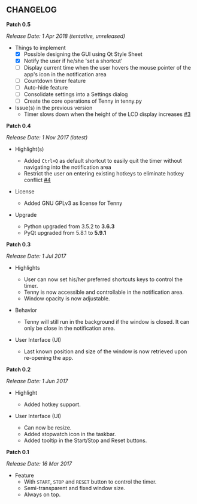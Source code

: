 CHANGELOG
---

**Patch 0.5**

_Release Date: 1 Apr 2018 (tentative, unreleased)_

* Things to implement
    - [x] Possible designing the GUI using Qt Style Sheet
    - [x] Notify the user if he/she 'set a shortcut'
    - [ ] Display current time when the user hovers the mouse pointer of the app's icon in the notification area
    - [ ] Countdown timer feature
    - [ ] Auto-hide feature
    - [ ] Consolidate settings into a Settings dialog
    - [ ] Create the core operations of Tenny in tenny.py

* Issue(s) in the previous version
    * Timer slows down when the height of the LCD display increases [#3](https://github.com/jerobado/Tenny/issues/3)


**Patch 0.4**

_Release Date: 1 Nov 2017 (latest)_ 

* Highlight(s)
    * Added `Ctrl+Q` as default shortcut to easily quit the timer without navigating into the notification area
    * Restrict the user on entering existing hotkeys to eliminate hotkey conflict [#4](https://github.com/jerobado/Tenny/issues/4)

* License
    * Added GNU GPLv3 as license for Tenny

* Upgrade
    * Python upgraded from 3.5.2 to **3.6.3**
    * PyQt upgraded from 5.8.1 to **5.9.1**  


**Patch 0.3**

_Release Date: 1 Jul 2017_

* Highlights
    * User can now set his/her preferred shortcuts keys to control the timer.
    * Tenny is now accessible and controllable in the notification area.
    * Window opacity is now adjustable.

* Behavior 
    * Tenny will still run in the background if the window is closed. It can only be close in the notification area. 

* User Interface (UI)
    * Last known position and size of the window is now retrieved upon re-opening the app.


**Patch 0.2**

_Release Date: 1 Jun 2017_

* Highlight
    * Added hotkey support.
    
* User Interface (UI)
    * Can now be resize.
    * Added stopwatch icon in the taskbar.
    * Added tooltip in the Start/Stop and Reset buttons.


**Patch 0.1**

_Release Date: 16 Mar 2017_

* Feature
    * With `START`, `STOP` and `RESET` button to control the timer.
    * Semi-transparent and fixed window size.
    * Always on top.
    
    